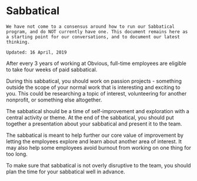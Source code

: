 # Sabbatical

```text
We have not come to a consensus around how to run our Sabbatical program, and do NOT currently have one. This document remains here as a starting point for our conversations, and to document our latest thinking.

Updated: 16 April, 2019
```

After every 3 years of working at Obvious, full-time employees are eligible to take four weeks of paid sabbatical.

During this sabbatical, you should work on passion projects - something outside the scope of your normal work that is interesting and exciting to you. This could be researching a topic of interest, volunteering for another nonprofit, or something else altogether.

The sabbatical should be a time of self-improvement and exploration with a central activity or theme. At the end of the sabbatical, you should put together a presentation about your sabbatical and present it to the team.

The sabbatical is meant to help further our core value of improvement by letting the employees explore and learn about another area of interest. It may also help some employees avoid burnout from working on one thing for too long.

To make sure that sabbatical is not overly disruptive to the team, you should plan the time for your sabbatical well in advance.

